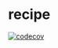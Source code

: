 # recipe

[![codecov](https://codecov.io/gh/chintoz/recipe/branch/main/graph/badge.svg?token=0W9Z58365Y)](https://codecov.io/gh/chintoz/recipe)
